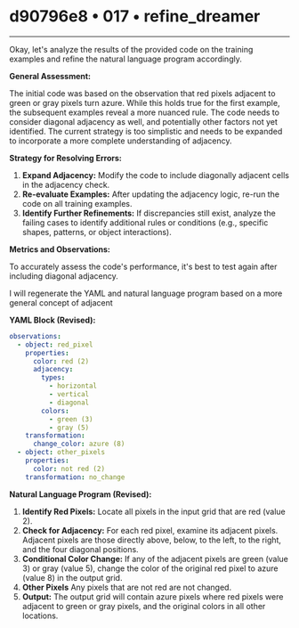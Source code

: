 # d90796e8 • 017 • refine_dreamer

---
Okay, let's analyze the results of the provided code on the training examples and refine the natural language program accordingly.

**General Assessment:**

The initial code was based on the observation that red pixels adjacent to green or gray pixels turn azure. While this holds true for the first example, the subsequent examples reveal a more nuanced rule. The code needs to consider diagonal adjacency as well, and potentially other factors not yet identified. The current strategy is too simplistic and needs to be expanded to incorporate a more complete understanding of adjacency.

**Strategy for Resolving Errors:**

1.  **Expand Adjacency:** Modify the code to include diagonally adjacent cells in the adjacency check.
2.  **Re-evaluate Examples:** After updating the adjacency logic, re-run the code on all training examples.
3.  **Identify Further Refinements:** If discrepancies still exist, analyze the failing cases to identify additional rules or conditions (e.g., specific shapes, patterns, or object interactions).

**Metrics and Observations:**

To accurately assess the code's performance, it's best to test again after including diagonal adjacency.

I will regenerate the YAML and natural language program based on a more general concept of adjacent

**YAML Block (Revised):**

```yaml
observations:
  - object: red_pixel
    properties:
      color: red (2)
      adjacency:
        types:
          - horizontal
          - vertical
          - diagonal
        colors:
          - green (3)
          - gray (5)
    transformation:
      change_color: azure (8)
  - object: other_pixels
    properties:
      color: not red (2)
    transformation: no_change
```

**Natural Language Program (Revised):**

1.  **Identify Red Pixels:** Locate all pixels in the input grid that are red (value 2).
2.  **Check for Adjacency:** For each red pixel, examine its adjacent pixels. Adjacent pixels are those directly above, below, to the left, to the right, and the four diagonal positions.
3.  **Conditional Color Change:** If any of the adjacent pixels are green (value 3) or gray (value 5), change the color of the original red pixel to azure (value 8) in the output grid.
4. **Other Pixels** Any pixels that are not red are not changed.
5.  **Output:** The output grid will contain azure pixels where red pixels were adjacent to green or gray pixels, and the original colors in all other locations.


